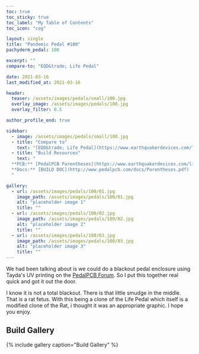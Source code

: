 ```yaml
---
toc: true
toc_sticky: true
toc_label: "My Table of Contents"
toc_icon: "cog"

layout: single
title: "Pandemic Pedal #100"
pachyderm_pedal: 100

excerpt: ""
compare-to: "EQD&trade; Life Pedal"

date: 2021-03-16
last_modified_at: 2021-03-16

header:
  teaser: /assets/images/pedals/small/100.jpg
  overlay_image: /assets/images/pedals/100.jpg
  overlay_filter: 0.5

author_profile_end: true

sidebar:
  - image: /assets/images/pedals/small/100.jpg
  - title: "Compare to"
    text: "[EQD&trade; Life Pedal](https://www.earthquakerdevices.com/life-pedal)"
  - title: "Build Resources"
    text: "
  **PCB:** [PedalPCB Parentheses](https://www.earthquakerdevices.com/life-pedal)<br>
  **Docs:** [BUILD DOC](http://www.pedalpcb.com/docs/Parentheses.pdf)
  "

gallery:
  - url: /assets/images/pedals/100/01.jpg
    image_path: /assets/images/pedals/100/01.jpg
    alt: "placeholder image 1"
    title: ""
  - url: /assets/images/pedals/100/02.jpg
    image_path: /assets/images/pedals/100/02.jpg
    alt: "placeholder image 2"
    title: ""
  - url: /assets/images/pedals/100/03.jpg
    image_path: /assets/images/pedals/100/03.jpg
    alt: "placeholder image 3"
    title: ""
---
```


We had been talking about is we could do a blackout pedal enclosure using Tayda's UV printing on the [PedalPCB Forum](http://forum.pedalpcb.com/). So I put this together real quick and got it out the door.

I know it is not a total blackout. There is that little smudge in the middle. That is a rat fetus. With this being a clone of the Life Pedal which itself is a modified clone of the Rat, i thought it was an appropriate graphic. I hope you enjoy.

## Build Gallery ##

{% include gallery caption="Build Gallery" %}
